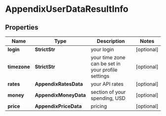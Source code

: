 # AppendixUserDataResultInfo


## Properties

| Name | Type | Description | Notes |
|------------ | ------------- | ------------- | -------------|
**login** | **StrictStr** | your login |[optional]|
**timezone** | **StrictStr** | your time zone<br>can be set in your profile settings |[optional]|
**rates** | **AppendixRatesData** | your API rates |[optional]|
**money** | **AppendixMoneyData** | section of your spending, USD |[optional]|
**price** | **AppendixPriceData** | pricing |[optional]|